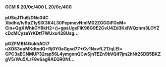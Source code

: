#### GCM R 20/0c/400 L 20/0c/400
**pUSqJTlu6/DNo34C**<br/>**Xbdhe/Iv9pZ1ySIX3K4L30PepmevNmlM02ZGGGiFGeM=**<br/>**Cin+QgXWhkGYRkH2+/j+gpaUgeFlK98G9E2GvU4Zd3KxlWQzhm3LOYZcDcMCyzeYrKDtf7WUxu428Usg...**<br/><br/>
**pGZFMBf4GukhACt7**<br/>**uXOS3opMKdtodQ+Rj0Y0aGgsd77+Cv1NxvfL2T/qLEI=**<br/>**GPC3aEGNMUP32rap56L4ymgnnQCwSjnTEZn9bVQlf7jm2hNt2SDB5BKZgV5/Wu5/LrF8v6agRAEQR0Nf...**